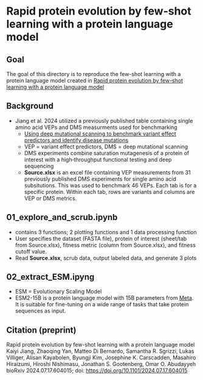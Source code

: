 # Rapid protein evolution by few-shot learning with a protein language model
## Goal
The goal of this directory is to reproduce the few-shot learning with a protein language model created in [Rapid protein evolution by few-shot learning with a protein language model](https://doi.org/10.1101/2024.07.17.604015)
## Background
- Jiang et al. 2024 utilized a previously published table containing single amino acid VEPs and DMS measurments used for benchmarking
  - [Using deep mutational scanning to benchmark variant effect predictors and identify disease mutations](https://doi.org/10.15252/msb.20199380)
  - VEP = variant effect predictors, DMS = deep mutational scanning
  - DMS experiments combine saturation mutagenesis of a protein of interest with a high‐throughput functional testing and deep sequencing
  - **Source.xlsx** is an excel file containing VEP measurements from 31 previously published DMS experiments for single amino acid subsitutions. This was used to benchmark 46 VEPs. Each tab is for a specific protein. Within each tab, rows are variants and columns are VEP or DMS metrics.
## 01_explore_and_scrub.ipynb
  - contains 3 functions; 2 plotting functions and 1 data processing function
  - User specifies the dataset (FASTA file), protein of interest (sheet/tab from Source.xlsx), fitness metric (column from Source.xlsx), and fitness cutoff value.
  - Read **Source.xlsx**, scrub data, output labeled data, and generate 3 plots
## 02_extract_ESM.ipyng
- ESM = Evolutionary Scaling Model
- ESM2-15B is a protein language model with 15B parameters from [Meta](https://huggingface.co/facebook/esm2_t48_15B_UR50D). It is suitable for fine-tuning on a wide range of tasks that take protein sequences as input.
## Citation (preprint)
Rapid protein evolution by few-shot learning with a protein language model
Kaiyi Jiang, Zhaoqing Yan, Matteo Di Bernardo, Samantha R. Sgrizzi, Lukas Villiger, Alisan Kayabolen, Byungji Kim, Josephine K. Carscadden, Masahiro Hiraizumi, Hiroshi Nishimasu, Jonathan S. Gootenberg, Omar O. Abudayyeh
bioRxiv 2024.07.17.604015; doi: https://doi.org/10.1101/2024.07.17.604015
